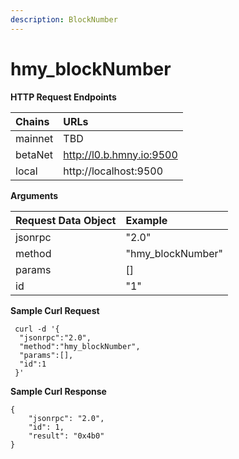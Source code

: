 ```yaml
---
description: BlockNumber
---
```


# hmy\_blockNumber

**HTTP Request Endpoints**

| Chains | URLs |
| :--- | :--- |
| mainnet | TBD |
| betaNet | http://l0.b.hmny.io:9500 |
| local | http://localhost:9500 |

**Arguments**

| Request Data Object | Example |
| :--- | :--- |
| jsonrpc | "2.0" |
| method | "hmy\_blockNumber" |
| params | \[\] |
| id | "1" |

**Sample Curl Request**

```text
 curl -d '{
  "jsonrpc":"2.0",
  "method":"hmy_blockNumber",
  "params":[],
  "id":1
 }'
```

**Sample Curl Response**

```text
{
    "jsonrpc": "2.0",
    "id": 1,
    "result": "0x4b0"
}
```

